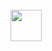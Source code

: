 <br clear="both">

<img align="left" height="50" src="https://media1.tenor.com/m/-EAS6BXgdJkAAAAC/pepe-pepehand.gif"  />

###
